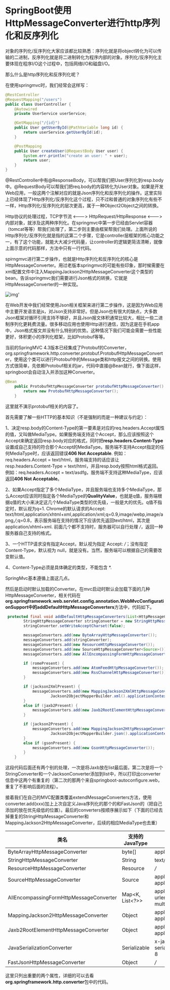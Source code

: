 # SpringBoot使用HttpMessageConverter进行http序列化和反序列化

对象的序列化/反序列化大家应该都比较熟悉：序列化就是将object转化为可以传输的二进制，反序列化就是将二进制转化为程序内部的对象。序列化/反序列化主要体现在程序I/O这个过程中，包括网络I/O和磁盘I/O。

那么什么是http序列化和反序列化呢？

在使用springmvc时，我们经常会这样写：

```java
@RestController
@RequestMapping("/users")
public class UserController {
    @Autowired
    private UserService userService;

    @GetMapping("/{id}")
    public User getUserById(@PathVariable long id) {
        return userService.getUserById(id);
    }

    @PostMapping
    public User createUser(@RequestBody User user) {
        System.err.println("create an user: " + user);
        return user;
    }
}
```

@RestController中有@ResponseBody，可以帮我们把User序列化到resp.body中。@RequestBody可以帮我们把req.body的内容转化为User对象。如果是开发Web应用，一般这两个注解对应的就是Json序列化和反序列化的操作。这里实际上已经体现了Http序列化/反序列化这个过程，只不过和普通的对象序列化有些不一样，Http序列化/反序列化的层次更高，属于一种Object2Object之间的转换。

Http协议的处理过程，TCP字节流 <---> HttpRequest/HttpResponse <---> 内部对象，就涉及这两种序列化。在springmvc中第一步已经由Servlet容器（tomcat等等）帮我们处理了，第二步则主要由框架帮我们处理。上面所说的Http序列化/反序列化就是指的这第二个步骤，它是controller层框架的核心功能之一，有了这个功能，就能大大减少代码量，让controller的逻辑更简洁清晰，就像上面示意的代码那样，方法中只有一行代码。

spirngmvc进行第二步操作，也就是Http序列化和反序列化的核心是HttpMessageConverter。用过老版本springmvc的可能有些印象，那时候需要在xml配置文件中注入MappingJackson2HttpMessageConverter这个类型的bean，告诉springmvc我们需要进行Json格式的转换，它就是HttpMessageConverter的一种实现。

![img](https://segmentfault.com/img/remote/1460000012658294?w=557&h=143)'



在Web开发中我们经常使用Json相关框架来进行第二步操作，这是因为Web应用中主要开发语言是js，对Json支持非常好。但是Json也有很大的缺点，大多数Json框架对循环引用支持不够好，并且Json报文体积通常比较大，相比一些二进制序列化更耗费流量。很多移动应用也使用Http进行通信，因为这是在手机app中，Json格式报文并没有什么特别的优势。这种情况下我们可能会需要一些性能更好，体积更小的序列化框架，比如Protobuf等等。

当前的SpringMVC 4.3版本已经集成了Protobuf的Converter，org.springframework.http.converter.protobuf.ProtobufHttpMessageConverter，使用这个类可以进行Protobuf中的Message类和http报文之间的转换。使用方式很简单，先依赖Protobuf相关的jar，代码中直接@Bean就行，像下面这样，springboot会自动注入并添加这种Converter。

```java
@Bean
    public ProtobufHttpMessageConverter protobufHttpMessageConverter() {
        return new ProtobufHttpMessageConverter();
    }
```

这里就不演示protobuf相关的内容了。

首先需要了解一些HTTP的基本知识（不是强制的而是一种建议与约定）：

1、决定resp.body的Content-Type的第一要素是对应的req.headers.Accept属性的值，又叫做MediaType。如果服务端支持这个Accept，那么应该按照这个Accept来确定返回resp.body对应的格式，同时把**resp.headers.Content-Type**设置成自己支持的符合那个Accept的MediaType。服务端不支持Accept指定的任何MediaType时，应该返回错误**406 Not Acceptable**.
例如：req.headers.Accept = text/html，服务端支持的话应该让resp.headers.Content-Type = text/html，并且resp.body按照html格式返回。
例如：req.headers.Accept = text/asdfg，服务端不支持这种MediaType，应该返回**406 Not Acceptable**。

2、如果Accept指定了多个MediaType，并且服务端也支持多个MediaType，那么Accept应该同时指定各个MediaType的**QualityValue**，也就是q值，服务端根据q值的大小来决定这几个MediaType类型的优先级，一般是大的优先。q值不指定时，默认视为q=1.
Chrome的默认请求的Accept: text/html,application/xhtml+xml,application/xml;q=0.9,image/webp,image/apng,*/*;q=0.8，表示服务端在支持的情况下应该优先返回text/html，其次是application/xhtml+xml.
前面几个都不支持时，服务器可以自行处理 */*，返回一种服务器自己支持的格式。

3、一个HTTP请求没有指定Accept，默认视为指定 Accept: */*；没有指定Content-Type，默认视为 null，就是没有。当然，服务端可以根据自己的需要改变默认值。

4、Content-Type必须是具体确定的类型，不能包含 *.

SpringMvc基本遵循上面这几点。

然后是启动时默认加载的Converter。在mvc启动时默认会加载下面的几种HttpMessageConverter，相关代码在 **org.springframework.web.servlet.config.annotation.WebMvcConfigurationSupport中的addDefaultHttpMessageConverters**方法中，代码如下。

```java
 protected final void addDefaultHttpMessageConverters(List<HttpMessageConverter<?>> messageConverters) {
        StringHttpMessageConverter stringConverter = new StringHttpMessageConverter();
        stringConverter.setWriteAcceptCharset(false);

        messageConverters.add(new ByteArrayHttpMessageConverter());
        messageConverters.add(stringConverter);
        messageConverters.add(new ResourceHttpMessageConverter());
        messageConverters.add(new SourceHttpMessageConverter<Source>());
        messageConverters.add(new AllEncompassingFormHttpMessageConverter());

        if (romePresent) {
            messageConverters.add(new AtomFeedHttpMessageConverter());
            messageConverters.add(new RssChannelHttpMessageConverter());
        }

        if (jackson2XmlPresent) {
            messageConverters.add(new MappingJackson2XmlHttpMessageConverter(
                    Jackson2ObjectMapperBuilder.xml().applicationContext(this.applicationContext).build()));
        }
        else if (jaxb2Present) {
            messageConverters.add(new Jaxb2RootElementHttpMessageConverter());
        }

        if (jackson2Present) {
            messageConverters.add(new MappingJackson2HttpMessageConverter(
                    Jackson2ObjectMapperBuilder.json().applicationContext(this.applicationContext).build()));
        }
        else if (gsonPresent) {
            messageConverters.add(new GsonHttpMessageConverter());
        }
    }
```

这段代码后面还有两个别的处理，一次是将Jaxb放在list最后面，第二次是将一个StringConverter和一个JacksonConverter添加到list中，所以打印出converter信息中这两个有重复的（第二次的那两个来自springboot-autoconfigure.web，重复了不影响后面的流程）。

接着我们在自己的MVC配置类覆盖extendMessageConverters方法，使用converter.add(xxx)加上上次自定义Java序列化的那个的和FastJson的（把自己添加的放在优先级低的位置）。最后的converters按顺序展示如下（下面的已经去掉重复的StringHttpMessageConverter和MappingJackson2HttpMessageConverter，后续的相应MediaType也去重）

| 类名                                    | 支持的JavaType  | 支持的MediaType                                        |
| --------------------------------------- | --------------- | ------------------------------------------------------ |
| ByteArrayHttpMessageConverter           | byte[]          | application/octet-stream, */*                          |
| StringHttpMessageConverter              | String          | text/plain, */*                                        |
| ResourceHttpMessageConverter            | Resource        | */*                                                    |
| SourceHttpMessageConverter              | Source          | application/xml, text/xml, application/*+xml           |
| AllEncompassingFormHttpMessageConverter | Map<K, List<?>> | application/x-www-form-urlencoded, multipart/form-data |
| MappingJackson2HttpMessageConverter     | Object          | application/json, application/*+json                   |
| Jaxb2RootElementHttpMessageConverter    | Object          | application/xml, text/xml, application/*+xml           |
| JavaSerializationConverter              | Serializable    | x-java-serialization;charset=UTF-8                     |
| FastJsonHttpMessageConverter            | Object          | */*                                                    |

这里只列出重要的两个属性，详细的可以去看**org.springframework.http.converter**包中的代码。